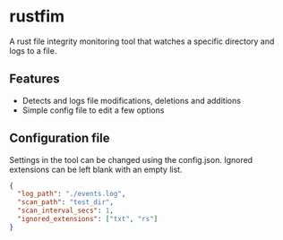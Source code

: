# rustfim

A rust file integrity monitoring tool that watches a specific directory and logs to a file.

## Features
- Detects and logs file modifications, deletions and additions
- Simple config file to edit a few options

## Configuration file
Settings in the tool can be changed using the config.json. Ignored extensions can be left blank with an empty list.
```json
{
  "log_path": "./events.log",
  "scan_path": "test_dir",
  "scan_interval_secs": 1,
  "ignored_extensions": ["txt", "rs"]
}
```
